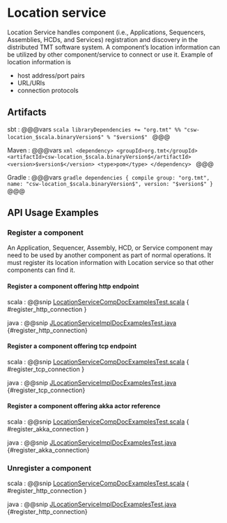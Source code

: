 # Location service

Location Service handles component (i.e., Applications, Sequencers, Assemblies, HCDs, and Services) registration and discovery in the distributed TMT software system. A component’s location information can be utilized by other component/service to connect or use it. Example of location information is
 
* host address/port pairs
* URL/URIs
* connection protocols

## Artifacts

sbt
:   @@@vars
    ```scala
    libraryDependencies += "org.tmt" %% "csw-location_$scala.binaryVersion$" % "$version$"
    ```
    @@@

Maven
:   @@@vars
    ```xml
    <dependency>
     <groupId>org.tmt</groupId>
     <artifactId>csw-location_$scala.binaryVersion$</artifactId>
     <version>$version$</version>
     <type>pom</type>
    </dependency>
    ```
    @@@

Gradle
:   @@@vars
    ```gradle
    dependencies {
      compile group: "org.tmt", name: "csw-location_$scala.binaryVersion$", version: "$version$"
    }
    ```
    @@@


## API Usage Examples

### Register a component

An Application, Sequencer, Assembly, HCD, or Service component may need to be used by another component as part of normal operations. It must register its location information with Location service so that other components can find it.

#### Register a component offering http endpoint 

scala
:   @@snip [LocationServiceCompDocExamplesTest.scala](../../../csw-location/src/test/scala/csw/services/location/scaladsl/docexamples/LocationServiceCompDocExamplesTest.scala) { #register_http_connection }

java
:   @@snip [JLocationServiceImplDocExamplesTest.java](../../../csw-location/src/test/java/csw/services/location/javadsl/docexamples/JLocationServiceImplDocExamplesTest.java) {#register_http_connection}

#### Register a component offering tcp endpoint 

scala
:   @@snip [LocationServiceCompDocExamplesTest.scala](../../../csw-location/src/test/scala/csw/services/location/scaladsl/docexamples/LocationServiceCompDocExamplesTest.scala) { #register_tcp_connection }

java
:   @@snip [JLocationServiceImplDocExamplesTest.java](../../../csw-location/src/test/java/csw/services/location/javadsl/docexamples/JLocationServiceImplDocExamplesTest.java) {#register_tcp_connection}

#### Register a component offering akka actor reference 

scala
:   @@snip [LocationServiceCompDocExamplesTest.scala](../../../csw-location/src/test/scala/csw/services/location/scaladsl/docexamples/LocationServiceCompDocExamplesTest.scala) { #register_akka_connection }

java
:   @@snip [JLocationServiceImplDocExamplesTest.java](../../../csw-location/src/test/java/csw/services/location/javadsl/docexamples/JLocationServiceImplDocExamplesTest.java) {#register_akka_connection}

### Unregister a component

scala
:   @@snip [LocationServiceCompDocExamplesTest.scala](../../../csw-location/src/test/scala/csw/services/location/scaladsl/docexamples/LocationServiceCompDocExamplesTest.scala) { #register_http_connection }

java
:   @@snip [JLocationServiceImplDocExamplesTest.java](../../../csw-location/src/test/java/csw/services/location/javadsl/docexamples/JLocationServiceImplDocExamplesTest.java) {#register_http_connection}

